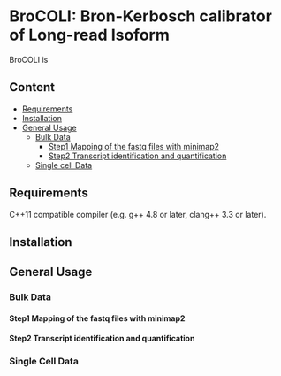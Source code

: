 # BroCOLI: Bron-Kerbosch calibrator of Long-read Isoform
BroCOLI is 
## Content
- [Requirements](#Requirements)
- [Installation](#Installation)
- [General Usage](#General-Usage)
    + [Bulk Data](#Bulk-Data)
        * [Step1 Mapping of the fastq files with minimap2](#Step1-Mapping-of-the-fastq-files-with-minimap2)
        * [Step2 Transcript identification and quantification](#Step2-Transcript-identification-and-quantification)
    + [Single cell Data](#Single-Cell-Data)




## Requirements
C++11 compatible compiler (e.g. g++ 4.8 or later, clang++ 3.3 or later).


## Installation



## General Usage
### Bulk Data
#### Step1 Mapping of the fastq files with minimap2


#### Step2 Transcript identification and quantification

### Single Cell Data
